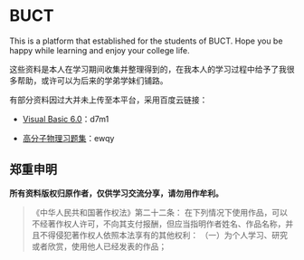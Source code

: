 # BUCT

 This is a platform that established for the students of BUCT. Hope you be happy while learning and enjoy your college life.
 
 这些资料是本人在学习期间收集并整理得到的，在我本人的学习过程中给予了我很多帮助，或许可以为后来的学弟学妹们铺路。

 有部分资料因过大并未上传至本平台，采用百度云链接：
 
 - [Visual Basic 6.0](https://pan.baidu.com/s/1xHy_2KrkP-w5lWNiaDIdqw)：d7m1
 
 - [高分子物理习题集](https://pan.baidu.com/s/19w6McPhjNOfk5V6Zdq-VrQ)：ewqy

## 郑重申明

  **所有资料版权归原作者，仅供学习交流分享，请勿用作牟利。**
  
 >  《中华人民共和国著作权法》第二十二条：
 >  在下列情况下使用作品，可以不经著作权人许可，不向其支付报酬，但应当指明作者姓名、作品名称，并且不得侵犯著作权人依照本法享有的其他权利：
 >  （一）为个人学习、研究或者欣赏，使用他人已经发表的作品；
